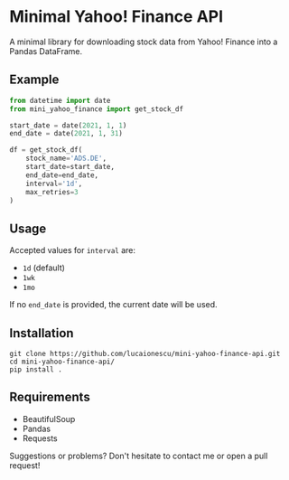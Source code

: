 # Minimal Yahoo! Finance API


A minimal library for downloading stock data from Yahoo! Finance into a Pandas DataFrame.

## Example
```python
from datetime import date
from mini_yahoo_finance import get_stock_df

start_date = date(2021, 1, 1)
end_date = date(2021, 1, 31)

df = get_stock_df(
    stock_name='ADS.DE',
    start_date=start_date,
    end_date=end_date,
    interval='1d',
    max_retries=3
)
```

## Usage
Accepted values for `interval` are:
- `1d` (default)
- `1wk`
- `1mo`

If no `end_date` is provided, the current date will be used.

## Installation
```
git clone https://github.com/lucaionescu/mini-yahoo-finance-api.git
cd mini-yahoo-finance-api/
pip install .
```

## Requirements
- BeautifulSoup
- Pandas
- Requests

Suggestions or problems? Don't hesitate to contact me or open a pull request!
